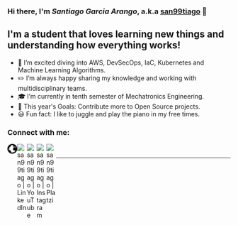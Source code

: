 ### Hi there, I'm *Santiago Garcia Arango*,  a.k.a  [san99tiago][website] 👋

## I'm a student that loves learning new things and understanding how everything works!
- :robot: I’m excited diving into AWS, DevSecOps, IaC, Kubernetes and Machine Learning Algorithms.
- :pencil2: I’m always happy sharing my knowledge and working with multidisciplinary teams.
- :mortar_board: I’m currently in tenth semester of Mechatronics Engineering.
- :goal_net: This year's Goals: Contribute more to Open Source projects.
- :smiley: Fun fact: I like to juggle and play the piano in my free times.

### Connect with me:
[<img align="left" alt="san99tiago | GitHub" width="22px" src="https://raw.githubusercontent.com/iconic/open-iconic/master/svg/globe.svg" />][website]
[<img align="left" alt="san99tiago | LinkedIn" width="22px" src="https://cdn.jsdelivr.net/npm/simple-icons@v3/icons/linkedin.svg" />][linkedin]
[<img align="left" alt="san99tiago | YouTube" width="22px" src="https://cdn.jsdelivr.net/npm/simple-icons@3.13.0/icons/youtube.svg" />][youtube]
[<img align="left" alt="san99tiago | Instagram" width="22px" src="https://cdn.jsdelivr.net/npm/simple-icons@3.13.0/icons/instagram.svg" />][instagram]
[<img align="left" alt="san99tiago | Platzi" width="22px" src="https://cdn.jsdelivr.net/npm/simple-icons@3.13.0/icons/platzi.svg" />][platzi]

<br />

---
[website]: https://github.com/san99tiago
[youtube]: https://www.youtube.com/c/san99tiago
[linkedin]: https://www.linkedin.com/in/san99tiago/
[instagram]: https://www.instagram.com/san99tiago/
[platzi]: https://platzi.com/p/san99tiago/
